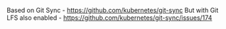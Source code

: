 Based on Git Sync - https://github.com/kubernetes/git-sync
But with Git LFS also enabled - https://github.com/kubernetes/git-sync/issues/174